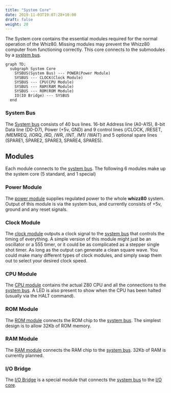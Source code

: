 ```yaml
---
title: "System Core"
date: 2019-11-03T19:07:28+10:00
draft: false
weight: 20
---
```

The System core contains the essential modules required for the normal operation of the Whiz80. Missing modules may prevent the Whizz80 computer from functioning correctly. This core connects to the submodules by a [system bus](system-bus).

```mermaid
graph TD;
  subgraph System Core
    SYSBUS(System Bus) --- POWER(Power Module)
    SYSBUS --- CLOCK(Clock Module)
    SYSBUS --- CPU(CPU Module)
    SYSBUS --- RAM(RAM Module)
    SYSBUS --- ROM(ROM Module)
    IO(IO Bridge) --- SYSBUS
  end
```

### System Bus

The [System bus](system-bus) consists of 40 bus lines. 16-bit Address line (A0-A15), 8-bit Data line (D0-D7), Power (+5v, GND) and 9 control lines (/CLOCK, /RESET, /MEMREQ, /IORQ, /RD, /WR, /INT, /M1/ /WAIT) and 5 optional spare lines (SPARE1, SPARE2, SPARE3, SPARE4, SPARE5).

## Modules

Each module connects to the [system bus](system-bus). The following 6 modules make up the system core (5 standard, and 1 special)

### Power Module

The [power module](power-module) supplies regulated power to the whole **whizz80** system. Output of this module is via the system bus, and currently consists of +5v, ground and any reset signals.

### Clock Module

The [clock module](clock-module) outputs a clock signal to the [system bus](system-bus) that controls the timing of everything. A simple version of this module might just be an oscillator or a 555 timer, or it could be as complicated as a stepper single shot timer. As long as the output can generate a clean square wave. You could make many different types of clock modules, and simply swap them out to select your desired clock speed.

### CPU Module

The [CPU module](cpu-module) contains the actual Z80 CPU and all the connections to the [system bus](system-bus). A LED is also present to show when the CPU has been halted (usually via the HALT command).

### ROM Module

The [ROM module](rom-module) connects the ROM chip to the [system bus](system-bus). The simplest design is to allow 32Kb of ROM memory. 

### RAM Module

The [RAM module](ram-module) connects the RAM chip to the [system bus](system-bus). 32Kb of RAM is currently planned.

### I/O Bridge

The [I/O Bridge](io-bridge) is a special module that connects the [system bus](system-bus) to the [I/O core](../io-core).

